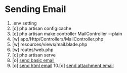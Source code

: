 # Sending Email
1. .env setting
2. [c] php artisan config:cache
3. [c] php artisan make:controller MailController --plain
4. [w] app/Http/Controllers/MailController.php
5. [w] resources/views/mail.blade.php
6. [w] routes/web.php
7. [c] php artisan serve
8. [o] [send basic email](http://localhost:8000/sendbasicemail)
9. [o] [send html email](http://localhost:8000/sendhtmlemail)
10.[o] [send attachment email](http://localhost:8000/sendattachmentemail)
